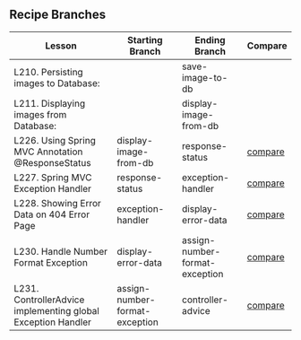 Recipe Branches
---------------

| Lesson                                            | Starting Branch | Ending Branch   | Compare   |
|---------------------------------------------------|-----------------|-----------------|-----------|
| L210. Persisting images to Database:              |  | save-image-to-db       |  |
| L211. Displaying images from Database:            |  | display-image-from-db  |  |
| L226. Using Spring MVC Annotation @ResponseStatus | display-image-from-db | response-status       | [compare](https://github.com/springframeworkguru/spring5-recipe-app/compare/display-image-from-db...response-status) |
| L227. Spring MVC Exception Handler                | response-status       | exception-handler     | [compare](https://github.com/springframeworkguru/spring5-recipe-app/compare/response-status...exception-handler) |
| L228. Showing Error Data on 404 Error Page        | exception-handler     | display-error-data     | [compare](https://github.com/springframeworkguru/spring5-recipe-app/compare/exception-handler...display-error-data) |
| L230. Handle Number Format Exception              | display-error-data    | assign-number-format-exception    | [compare](https://github.com/springframeworkguru/spring5-recipe-app/compare/display-error-data...assign-number-format-exception) |
| L231. ControllerAdvice implementing global Exception Handler  | assign-number-format-exception    | controller-advice | [compare](https://github.com/springframeworkguru/spring5-recipe-app/compare/display-error-data...assign-number-format-exception) |
